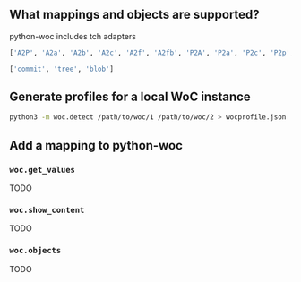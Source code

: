 ## What mappings and objects are supported?

python-woc includes tch adapters

```python
['A2P', 'A2a', 'A2b', 'A2c', 'A2f', 'A2fb', 'P2A', 'P2a', 'P2c', 'P2p', 'a2A', 'a2P', 'a2b', 'a2c', 'a2f', 'a2p', 'b2P', 'b2c', 'b2f', 'b2fa', 'b2tac', 'bb2cf', 'c2P', 'c2b', 'c2cc', 'c2dat', 'c2f', 'c2fbb', 'c2h', 'c2p', 'c2pc', 'c2r', 'c2ta', 'f2a', 'f2b', 'f2c', 'obb2cf', 'p2P', 'p2a', 'p2c']
```

```python
['commit', 'tree', 'blob']
```

## Generate profiles for a local WoC instance

```bash
python3 -m woc.detect /path/to/woc/1 /path/to/woc/2 > wocprofile.json
```

## Add a mapping to python-woc

### `woc.get_values`

TODO


### `woc.show_content`

TODO

### `woc.objects`

TODO